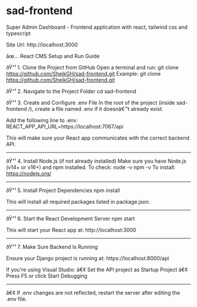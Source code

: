 # sad-frontend
Super Admin Dashboard - Frontend application with react, tailwind css and typescript

Site Url: http://localhost:3000


âœ… React CMS Setup and Run Guide

ðŸ”¹ 1. Clone the Project from GitHub
Open a terminal and run:
git clone https://github.com/SheikGH/sad-frontend.git
Example:
git clone https://github.com/SheikGH/sad-frontend.git

ðŸ”¹ 2. Navigate to the Project Folder
cd sad-frontend

ðŸ”¹ 3. Create and Configure .env File
In the root of the project (inside sad-frontend /), create a file named .env if it doesnâ€™t already exist.

Add the following line to .env:
REACT_APP_API_URL=https://localhost:7067/api

This will make sure your React app communicates with the correct backend API.
________________________________________
ðŸ”¹ 4. Install Node.js (if not already installed)
Make sure you have Node.js (v14+ or v16+) and npm installed.
To check:
node -v
npm -v
To install: https://nodejs.org/
________________________________________
ðŸ”¹ 5. Install Project Dependencies
npm install

This will install all required packages listed in package.json.
________________________________________
ðŸ”¹ 6. Start the React Development Server
npm start

This will start your React app at:
http://localhost:3000
________________________________________
ðŸ”¹ 7. Make Sure Backend Is Running

Ensure your Django project is running at:
https://localhost:8000/api

If you're using Visual Studio:
â€¢	Set the API project as Startup Project
â€¢	Press F5 or click Start Debugging
________________________________________


â€¢	If .env changes are not reflected, restart the server after editing the .env file.

